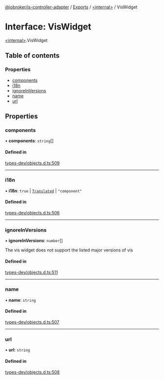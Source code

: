 [@iobroker/js-controller-adapter](../README.md) / [Exports](../modules.md) / [\<internal\>](../modules/internal_.md) / VisWidget

# Interface: VisWidget

[\<internal\>](../modules/internal_.md).VisWidget

## Table of contents

### Properties

- [components](internal_.VisWidget.md#components)
- [i18n](internal_.VisWidget.md#i18n)
- [ignoreInVersions](internal_.VisWidget.md#ignoreinversions)
- [name](internal_.VisWidget.md#name)
- [url](internal_.VisWidget.md#url)

## Properties

### components

• **components**: `string`[]

#### Defined in

[types-dev/objects.d.ts:509](https://github.com/ioBroker/ioBroker.js-controller/blob/8055a2557df8dde044ef06d40117396b9c86cabc/packages/types-dev/objects.d.ts#L509)

___

### i18n

• **i18n**: ``true`` \| [`Translated`](../modules/internal_.md#translated) \| ``"component"``

#### Defined in

[types-dev/objects.d.ts:506](https://github.com/ioBroker/ioBroker.js-controller/blob/8055a2557df8dde044ef06d40117396b9c86cabc/packages/types-dev/objects.d.ts#L506)

___

### ignoreInVersions

• **ignoreInVersions**: `number`[]

The vis widget does not support the listed major versions of vis

#### Defined in

[types-dev/objects.d.ts:511](https://github.com/ioBroker/ioBroker.js-controller/blob/8055a2557df8dde044ef06d40117396b9c86cabc/packages/types-dev/objects.d.ts#L511)

___

### name

• **name**: `string`

#### Defined in

[types-dev/objects.d.ts:507](https://github.com/ioBroker/ioBroker.js-controller/blob/8055a2557df8dde044ef06d40117396b9c86cabc/packages/types-dev/objects.d.ts#L507)

___

### url

• **url**: `string`

#### Defined in

[types-dev/objects.d.ts:508](https://github.com/ioBroker/ioBroker.js-controller/blob/8055a2557df8dde044ef06d40117396b9c86cabc/packages/types-dev/objects.d.ts#L508)
